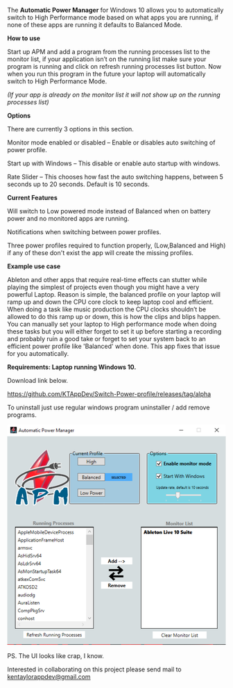 The <b>Automatic Power Manager</b> for Windows 10 allows you to automatically switch to High Performance mode based on what apps you are running, if none of these apps are running it defaults to Balanced Mode.

<b>How to use</b>

Start up APM and add a program from the running processes list to the monitor list, if your application isn’t on the running list make sure your program is running and click on refresh running processes list button.
Now when you run this program in the future your laptop will automatically switch to High Performance Mode.

<i>(If your app is already on the monitor list it will not show up on the running processes list)</i>

<b>Options</b>

There are currently 3 options in this section.

Monitor mode enabled or disabled – Enable or disables auto switching of power profile.

Start up with Windows – This disable or enable auto startup with windows.

Rate Slider – This chooses how fast the auto switching happens, between 5 seconds up to 20 seconds. Default is 10 seconds.


<b>Current Features</b>

Will switch to Low powered mode instead of Balanced when on battery power and no monitored apps are running.

Notifications when switching between power profiles.

Three power profiles required to function properly, (Low,Balanced and High) if any of these don't exist the app will create the missing profiles.


<b>Example use case</b>

Ableton and other apps that require real-time effects can stutter while playing the simplest of projects even though you might have a very powerful Laptop. 
Reason is simple, the balanced profile on your laptop will ramp up and down the CPU core clock to keep laptop cool and efficient.
When doing a task like music production the CPU clocks shouldn’t be allowed to do this ramp up or down, this is how the clips and blips happen.
You can manually set your laptop to High performance mode when doing these tasks but you will either forget to set it up before starting a recording and probably ruin a good take 
or forget to set your system back to an efficient power profile like 'Balanced' when done. 
This app fixes that issue for you automatically. 

  
<b>Requirements: Laptop running Windows 10.</b>


Download link below.

https://github.com/KTAppDev/Switch-Power-profile/releases/tag/alpha

To uninstall just use regular windows program uninstaller / add remove programs.



![Current look of APM](https://github.com/KTAppDev/Switch-Power-profile/blob/master/image.png?raw=true "APM")

PS. The UI looks like crap, I know.

Interested in collaborating on this project please send mail to kentaylorappdev@gmail.com

